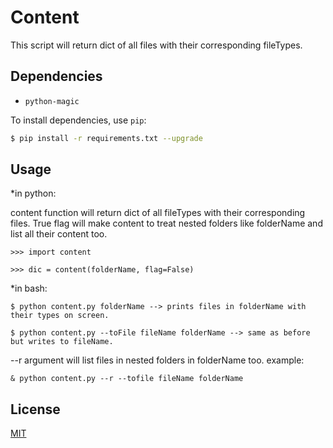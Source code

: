 # Content

This script will return dict of all files with their corresponding fileTypes.

## Dependencies
* `python-magic`

To install dependencies, use `pip`:

```bash
$ pip install -r requirements.txt --upgrade
```

## Usage
*in python:

content function will return dict of all fileTypes with their corresponding files.
True flag will make content to treat nested folders like folderName and list all
their content too.

```
>>> import content

>>> dic = content(folderName, flag=False)
```
*in bash:

```
$ python content.py folderName --> prints files in folderName with their types on screen.

$ python content.py --toFile fileName folderName --> same as before but writes to fileName.
```

--r argument will list files in nested folders in folderName too.
example:

```
& python content.py --r --tofile fileName folderName
```

## License

[MIT](LICENSE)
